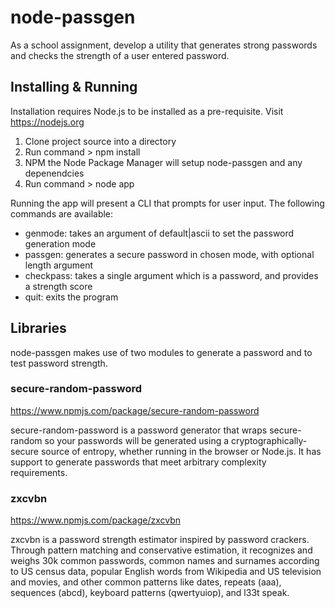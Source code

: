 # node-passgen
As a school assignment, develop a utility that generates strong passwords and checks the strength of a user entered password.

## Installing & Running
Installation requires Node.js to be installed as a pre-requisite. Visit https://nodejs.org 

1. Clone project source into a directory
2. Run command > npm install
3. NPM the Node Package Manager will setup node-passgen and any depenendcies
4. Run command > node app

Running the app will present a CLI that prompts for user input. The following commands are available:

* genmode: takes an argument of default|ascii to set the password generation mode
* passgen: generates a secure password in chosen mode, with optional length argument
* checkpass: takes a single argument which is a password, and provides a strength score
* quit: exits the program

## Libraries
node-passgen makes use of two modules to generate a password and to test password strength.

### secure-random-password

https://www.npmjs.com/package/secure-random-password

secure-random-password is a password generator that wraps secure-random so your passwords will be generated using a cryptographically-secure source of entropy, whether running in the browser or Node.js. It has support to generate passwords that meet arbitrary complexity requirements.

### zxcvbn

https://www.npmjs.com/package/zxcvbn

zxcvbn is a password strength estimator inspired by password crackers. Through pattern matching and conservative estimation, it recognizes and weighs 30k common passwords, common names and surnames according to US census data, popular English words from Wikipedia and US television and movies, and other common patterns like dates, repeats (aaa), sequences (abcd), keyboard patterns (qwertyuiop), and l33t speak.


